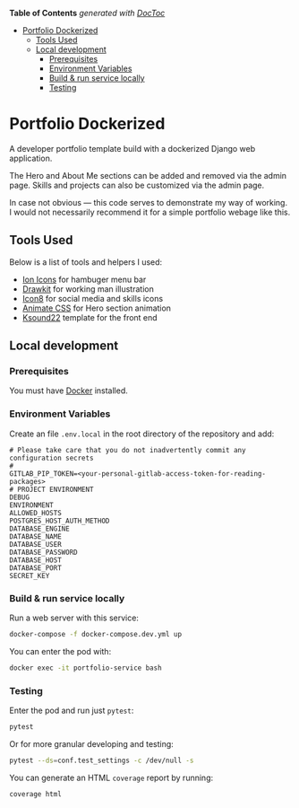 <!-- START doctoc generated TOC please keep comment here to allow auto update -->
<!-- DON'T EDIT THIS SECTION, INSTEAD RE-RUN doctoc TO UPDATE -->

**Table of Contents** _generated with [DocToc](https://github.com/thlorenz/doctoc)_

- [Portfolio Dockerized](#portfolio-dockerized)
  - [Tools Used](#tools-used)
  - [Local development](#local-development)
    - [Prerequisites](#prerequisites)
    - [Environment Variables](#environment-variables)
    - [Build & run service locally](#build--run-service-locally)
    - [Testing](#testing)

<!-- END doctoc generated TOC please keep comment here to allow auto update -->

# Portfolio Dockerized

A developer portfolio template build with a dockerized Django web application.

The Hero and About Me sections can be added and removed via the admin page. Skills and projects can also be customized via the admin page.

In case not obvious — this code serves to demonstrate my way of working. I would not necessarily recommend it for a simple portfolio webage like this.

## Tools Used

Below is a list of tools and helpers I used:

- [Ion Icons](https://ionic.io/ionicons) for hambuger menu bar
- [Drawkit](https://www.drawkit.io/) for working man illustration
- [Icon8](https://icons8.com/) for social media and skills icons
- [Animate CSS](https://animate.style/) for Hero section animation
- [Ksound22](https://github.com/Ksound22/developer-portfolio/) template for the front end

## Local development

### Prerequisites

You must have [Docker](https://www.docker.com/) installed.

### Environment Variables

Create an file `.env.local` in the root directory of the repository and add:

```
# Please take care that you do not inadvertently commit any configuration secrets
#
GITLAB_PIP_TOKEN=<your-personal-gitlab-access-token-for-reading-packages>
# PROJECT ENVIRONMENT
DEBUG
ENVIRONMENT
ALLOWED_HOSTS
POSTGRES_HOST_AUTH_METHOD
DATABASE_ENGINE
DATABASE_NAME
DATABASE_USER
DATABASE_PASSWORD
DATABASE_HOST
DATABASE_PORT
SECRET_KEY
```

### Build & run service locally

Run a web server with this service:

```bash
docker-compose -f docker-compose.dev.yml up
```

You can enter the pod with:

```bash
docker exec -it portfolio-service bash
```

### Testing

Enter the pod and run just `pytest`:

```bash
pytest
```

Or for more granular developing and testing:

```bash
pytest --ds=conf.test_settings -c /dev/null -s
```

You can generate an HTML `coverage` report by running:

```bash
coverage html
```
